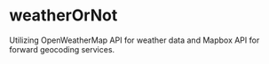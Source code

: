 # weatherOrNot
Utilizing OpenWeatherMap API for weather data and Mapbox API for forward geocoding services.
